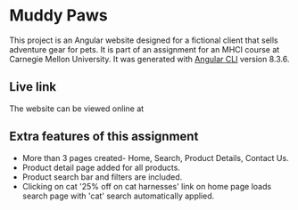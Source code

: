 # Muddy Paws

This project is an Angular website designed for a fictional client that sells adventure gear for pets. It is part of an assignment for an MHCI course at Carnegie Mellon University. It was generated with [Angular CLI](https://github.com/angular/angular-cli) version 8.3.6.

## Live link

The website can be viewed online at 

## Extra features of this assignment

- More than 3 pages created- Home, Search, Product Details, Contact Us.
- Product detail page added for all products.
- Product search bar and filters are included.
- Clicking on cat '25% off on cat harnesses' link on home page loads search page with 'cat' search automatically applied.
